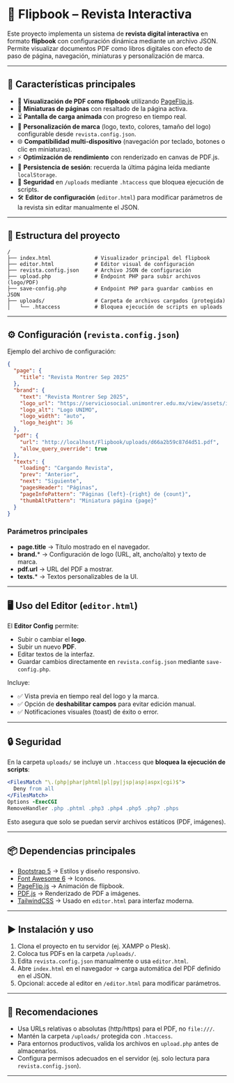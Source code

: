 # 📖 Flipbook – Revista Interactiva

Este proyecto implementa un sistema de **revista digital interactiva** en formato **flipbook** con configuración dinámica mediante un archivo JSON. Permite visualizar documentos PDF como libros digitales con efecto de paso de página, navegación, miniaturas y personalización de marca.

---

## 🚀 Características principales

- 📑 **Visualización de PDF como flipbook** utilizando [PageFlip.js](https://www.npmjs.com/package/page-flip).
- 🔎 **Miniaturas de páginas** con resaltado de la página activa.
- ⏳ **Pantalla de carga animada** con progreso en tiempo real.
- 🎨 **Personalización de marca** (logo, texto, colores, tamaño del logo) configurable desde `revista.config.json`.
- 🌐 **Compatibilidad multi-dispositivo** (navegación por teclado, botones o clic en miniaturas).
- ⚡ **Optimización de rendimiento** con renderizado en canvas de PDF.js.
- 💾 **Persistencia de sesión**: recuerda la última página leída mediante `localStorage`.
- 🔐 **Seguridad** en `/uploads` mediante `.htaccess` que bloquea ejecución de scripts.
- 🛠️ **Editor de configuración** (`editor.html`) para modificar parámetros de la revista sin editar manualmente el JSON.

---

## 📂 Estructura del proyecto

```
/
├── index.html              # Visualizador principal del flipbook
├── editor.html             # Editor visual de configuración
├── revista.config.json     # Archivo JSON de configuración
├── upload.php              # Endpoint PHP para subir archivos (logo/PDF)
├── save-config.php         # Endpoint PHP para guardar cambios en JSON
├── uploads/                # Carpeta de archivos cargados (protegida)
│   └── .htaccess           # Bloquea ejecución de scripts en uploads
```

---

## ⚙️ Configuración (`revista.config.json`)

Ejemplo del archivo de configuración:

```json
{
  "page": {
    "title": "Revista Montrer Sep 2025"
  },
  "brand": {
    "text": "Revista Montrer Sep 2025",
    "logo_url": "https://serviciosocial.unimontrer.edu.mx/view/assets/images/logo-color.png",
    "logo_alt": "Logo UNIMO",
    "logo_width": "auto",
    "logo_height": 36
  },
  "pdf": {
    "url": "http://localhost/Flipbook/uploads/d66a2b59c87d4d51.pdf",
    "allow_query_override": true
  },
  "texts": {
    "loading": "Cargando Revista",
    "prev": "Anterior",
    "next": "Siguiente",
    "pagesHeader": "Páginas",
    "pageInfoPattern": "Páginas {left}-{right} de {count}",
    "thumbAltPattern": "Miniatura página {page}"
  }
}
```

### Parámetros principales

- **page.title** → Título mostrado en el navegador.  
- **brand.*** → Configuración de logo (URL, alt, ancho/alto) y texto de marca.  
- **pdf.url** → URL del PDF a mostrar.  
- **texts.*** → Textos personalizables de la UI.  

---

## 🖥️ Uso del Editor (`editor.html`)

El **Editor Config** permite:

- Subir o cambiar el **logo**.
- Subir un nuevo **PDF**.
- Editar textos de la interfaz.
- Guardar cambios directamente en `revista.config.json` mediante `save-config.php`.

Incluye:
- ✅ Vista previa en tiempo real del logo y la marca.  
- ✅ Opción de **deshabilitar campos** para evitar edición manual.  
- ✅ Notificaciones visuales (toast) de éxito o error.  

---

## 🔒 Seguridad

En la carpeta `uploads/` se incluye un `.htaccess` que **bloquea la ejecución de scripts**:

```apache
<FilesMatch "\.(php|phar|phtml|pl|py|jsp|asp|aspx|cgi)$">
  Deny from all
</FilesMatch>
Options -ExecCGI
RemoveHandler .php .phtml .php3 .php4 .php5 .php7 .phps
```

Esto asegura que solo se puedan servir archivos estáticos (PDF, imágenes).

---

## 📦 Dependencias principales

- [Bootstrap 5](https://getbootstrap.com/) → Estilos y diseño responsivo.  
- [Font Awesome 6](https://fontawesome.com/) → Iconos.  
- [PageFlip.js](https://www.npmjs.com/package/page-flip) → Animación de flipbook.  
- [PDF.js](https://mozilla.github.io/pdf.js/) → Renderizado de PDF a imágenes.  
- [TailwindCSS](https://tailwindcss.com/) → Usado en `editor.html` para interfaz moderna.  

---

## ▶️ Instalación y uso

1. Clona el proyecto en tu servidor (ej. XAMPP o Plesk).
2. Coloca tus PDFs en la carpeta `/uploads/`.
3. Edita `revista.config.json` manualmente o usa `editor.html`.
4. Abre `index.html` en el navegador → carga automática del PDF definido en el JSON.
5. Opcional: accede al editor en `/editor.html` para modificar parámetros.

---

## 📌 Recomendaciones

- Usa URLs relativas o absolutas (http/https) para el PDF, no `file:///`.  
- Mantén la carpeta `/uploads/` protegida con `.htaccess`.  
- Para entornos productivos, valida los archivos en `upload.php` antes de almacenarlos.  
- Configura permisos adecuados en el servidor (ej. solo lectura para `revista.config.json`).  

---

